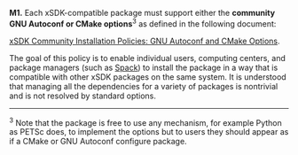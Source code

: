 **M1.** Each xSDK-compatible package must support either the **community GNU Autoconf or CMake
options**<sup>3</sup> as defined in the following document:

[xSDK Community Installation Policies: GNU Autoconf and CMake Options](https://doi.org/10.6084/m9.figshare.4495133).

The goal of this policy is to enable individual users, computing centers, and package managers (such
as [Spack](http://software.llnl.gov/spack/)) to install the package in a way that is compatible with
other xSDK packages on the same system. It is understood that managing all the dependencies for a variety
of packages is nontrivial and is not resolved by standard options.

-----

<sup>3</sup> Note that the package is free to use any mechanism, for example Python as PETSc does, to implement
the options but to users they should appear as if a CMake or GNU Autoconf configure package.
